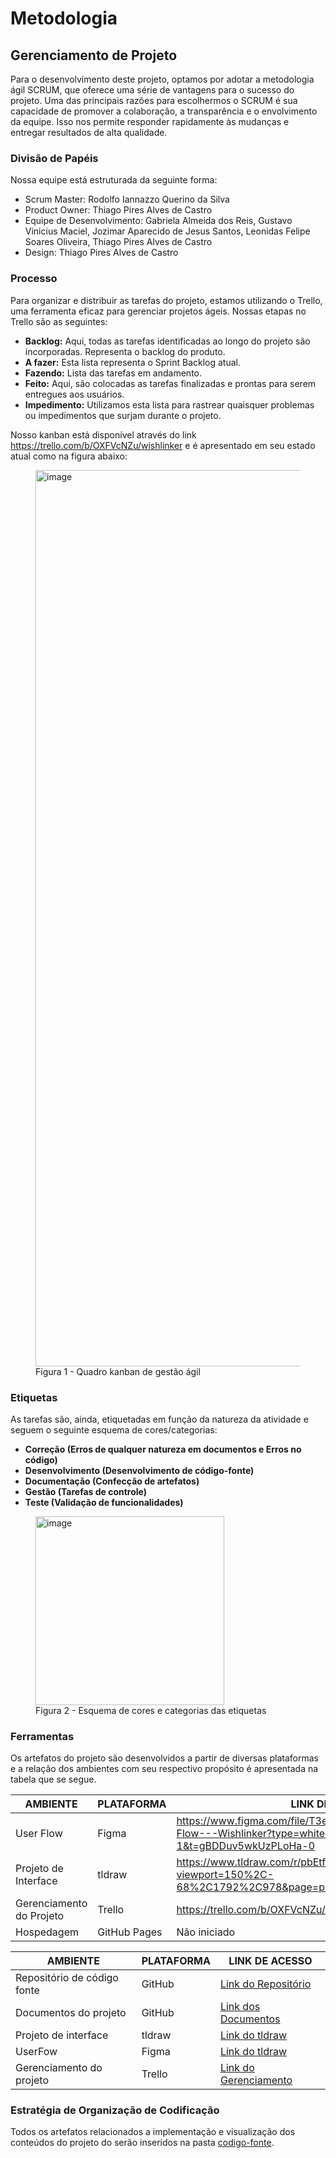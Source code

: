 
# Metodologia

## Gerenciamento de Projeto
Para o desenvolvimento deste projeto, optamos por adotar a metodologia ágil SCRUM, que oferece uma série de vantagens para o sucesso do projeto. Uma das principais razões para escolhermos o SCRUM é sua capacidade de promover a colaboração, a transparência e o envolvimento da equipe. Isso nos permite responder rapidamente às mudanças e entregar resultados de alta qualidade.

### Divisão de Papéis

Nossa equipe está estruturada da seguinte forma:

- Scrum Master: Rodolfo Iannazzo Querino da Silva
- Product Owner: Thiago Pires Alves de Castro
- Equipe de Desenvolvimento: Gabriela Almeida dos Reis, Gustavo Vinicius Maciel, Jozimar Aparecido de Jesus Santos, Leonidas Felipe Soares Oliveira, Thiago Pires Alves de Castro
- Design: Thiago Pires Alves de Castro

### Processo

Para organizar e distribuir as tarefas do projeto, estamos utilizando o Trello, uma ferramenta eficaz para gerenciar projetos ágeis. Nossas etapas no Trello são as seguintes:

- **Backlog:** Aqui, todas as tarefas identificadas ao longo do projeto são incorporadas. Representa o backlog do produto.
- **A fazer:** Esta lista representa o Sprint Backlog atual.
- **Fazendo:** Lista das tarefas em andamento.
- **Feito:** Aqui, são colocadas as tarefas finalizadas e prontas para serem entregues aos usuários.
- **Impedimento:** Utilizamos esta lista para rastrear quaisquer problemas ou impedimentos que surjam durante o projeto.

Nosso kanban está disponível através do link https://trello.com/b/OXFVcNZu/wishlinker e é apresentado em seu estado atual como na figura abaixo:
<figure> 
  <img width="1434" alt="image" src="https://github.com/ICEI-PUC-Minas-PMV-ADS/pmv-ads-2023-2-e1-proj-web-t8-pmv-ads-2023-2-e1-projwishlinker/assets/56805870/7fd694f2-063d-41f8-9165-ecca442d126b">
<figcaption>Figura 1 - Quadro kanban de gestão ágil</figcaption>
</figure>

### Etiquetas
<p>As tarefas são, ainda, etiquetadas em função da natureza da atividade e seguem o seguinte esquema de cores/categorias:</p>

- **Correção (Erros de qualquer natureza em documentos e Erros no código)**
- **Desenvolvimento (Desenvolvimento de código-fonte)**
- **Documentação (Confecção de artefatos)**
- **Gestão (Tarefas de controle)**
- **Teste (Validação de funcionalidades)**

<figure> 
  <img width="302" alt="image" src="https://github.com/ICEI-PUC-Minas-PMV-ADS/pmv-ads-2023-2-e1-proj-web-t8-pmv-ads-2023-2-e1-projwishlinker/assets/3586967/4fe8ce05-1539-40e3-8ecc-4dfe9015dc26">
    <figcaption>Figura 2 - Esquema de cores e categorias das etiquetas</figcaption>
</figure> 
  
### Ferramentas

Os artefatos do projeto são desenvolvidos a partir de diversas plataformas e a relação dos ambientes com seu respectivo propósito é apresentada na tabela que se segue.

| AMBIENTE                            | PLATAFORMA                         | LINK DE ACESSO                         |
|-------------------------------------|------------------------------------|----------------------------------------|
| User Flow                           | Figma                              | https://www.figma.com/file/T3el0CrU3H2x7xXUMJvpeP/User-Flow---Wishlinker?type=whiteboard&node-id=0-1&t=gBDDuv5wkUzPLoHa-0 |
| Projeto de Interface                | tldraw                             | https://www.tldraw.com/r/pbEtfipHKyswZwyKtz_o0?viewport=150%2C-68%2C1792%2C978&page=page%3AofvUITDb5Fjtw52TOednZ |
| Gerenciamento do Projeto            | Trello                             | https://trello.com/b/OXFVcNZu/wishlinker  |
| Hospedagem                          | GitHub Pages                       | Não iniciado                            |

| AMBIENTE                    | PLATAFORMA | LINK DE ACESSO                                              |
|-----------------------------|------------|-------------------------------------------------------------|
| Repositório de código fonte | GitHub     | [Link do Repositório](https://github.com/ICEI-PUC-Minas-PMV-ADS/pmv-ads-2023-2-e1-proj-web-t8-pmv-ads-2023-2-e1-projwishlinker) |
| Documentos do projeto       | GitHub     | [Link dos Documentos](https://github.com/ICEI-PUC-Minas-PMV-ADS/pmv-ads-2023-2-e1-proj-web-t8-pmv-ads-2023-2-e1-projwishlinker/tree/main/documentos)  |
| Projeto de interface        | tldraw     | [Link do tldraw](https://www.tldraw.com/r/pbEtfipHKyswZwyKtz_o0?viewport=150%2C-68%2C1792%2C978&page=page%3AofvUITDb5Fjtw52TOednZ)       |
| UserFow                     | Figma      | [Link do tldraw](https://www.figma.com/file/T3el0CrU3H2x7xXUMJvpeP/User-Flow---Wishlinker?type=whiteboard&node-id=0-1&t=gBDDuv5wkUzPLoHa-0)       |
| Gerenciamento do projeto    | Trello     | [Link do Gerenciamento](https://trello.com/b/OXFVcNZu/wishlinker) |

### Estratégia de Organização de Codificação 

Todos os artefatos relacionados a implementação e visualização dos conteúdos do projeto do serão inseridos na pasta [codigo-fonte]([http://https://github.com/ICEI-PUC-Minas-PMV-ADS/WebApplicationProject-Template-v2/tree/main/codigo-fonte](https://github.com/ICEI-PUC-Minas-PMV-ADS/pmv-ads-2023-2-e1-proj-web-t8-pmv-ads-2023-2-e1-projwishlinker/tree/main/codigo-fonte)).
